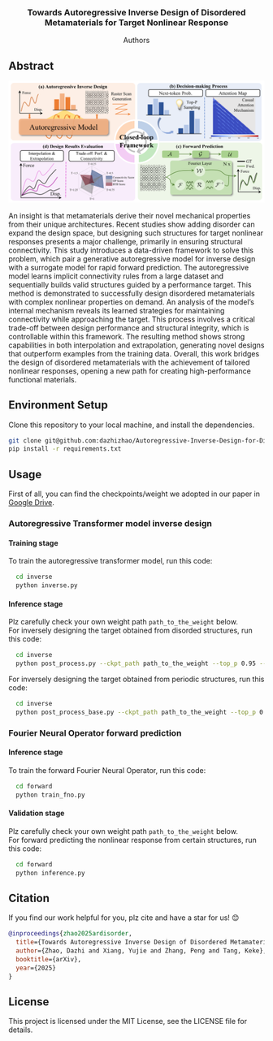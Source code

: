 <!-- Improved compatibility of back to top link: See: https://github.com/othneildrew/Best-README-Template/pull/73 -->
<a id="readme-top"></a>
<!--
*** Thanks for checking out the Best-README-Template. If you have a suggestion
*** that would make this better, please fork the repo and create a pull request
*** or simply open an issue with the tag "enhancement".
*** Don't forget to give the project a star!
*** Thanks again! Now go create something AMAZING! :D
-->



<!-- PROJECT SHIELDS -->
<!--
*** I'm using markdown "reference style" links for readability.
*** Reference links are enclosed in brackets [ ] instead of parentheses ( ).
*** See the bottom of this document for the declaration of the reference variables
*** for contributors-url, forks-url, etc. This is an optional, concise syntax you may use.
*** https://www.markdownguide.org/basic-syntax/#reference-style-links
-->

<!-- PROJECT LOGO -->
<br />
<div align="center">

  <h3 align="center">Towards Autoregressive Inverse Design of Disordered Metamaterials for Target Nonlinear Response</h3>

  <p align="center">
    Authors
  </p>
</div>


<!-- ABOUT THE PROJECT -->
## Abstract

![Product Name Screen Shot][product-screenshot]

An insight is that metamaterials derive their novel mechanical properties from their unique architectures. Recent studies show adding disorder can expand the design space, but designing such structures for target nonlinear responses presents a major challenge, primarily in ensuring structural connectivity. This study introduces a data-driven framework to solve this problem, which pair a generative autoregressive model for inverse design with a surrogate model for rapid forward prediction. The autoregressive model learns implicit connectivity rules from a large dataset and sequentially builds valid structures guided by a performance target. This method is demonstrated to successfully design disordered metamaterials with complex nonlinear properties on demand. An analysis of the model’s internal mechanism reveals its learned strategies for maintaining connectivity while approaching the target. This process involves a critical trade-off between design performance and structural integrity, which is controllable within this framework. The resulting method shows strong capabilities in both interpolation and extrapolation, generating novel designs that outperform examples from the training data. Overall, this work bridges the design of disordered metamaterials with the achievement of tailored nonlinear responses, opening a new path for creating high-performance functional materials.



<!-- GETTING STARTED -->
## Environment Setup

Clone this repository to your local machine, and install the dependencies.
  ```sh
  git clone git@github.com:dazhizhao/Autoregressive-Inverse-Design-for-Disordered-Metamaterials.git 
  pip install -r requirements.txt
  ```

## Usage
First of all, you can find the checkpoints/weight we adopted in our paper in [Google Drive](https://drive.google.com/file/d/1Y51FmLvJPXxGFEZudxF8U85QQQTxxpRG/view?usp=drive_link).
### Autoregressive Transformer model inverse design
#### Training stage
To train the autoregressive transformer model, run this code:
```sh
  cd inverse
  python inverse.py
  ```
#### Inference stage
Plz carefully check your own weight path `path_to_the_weight` below. </br>
For inversely designing the target obtained from disorded structures, run this code:
```sh
  cd inverse
  python post_process.py --ckpt_path path_to_the_weight --top_p 0.95 --temperature 1.0
  ```
For inversely designing the target obtained from periodic structures, run this code: 
```sh
  cd inverse
  python post_process_base.py --ckpt_path path_to_the_weight --top_p 0.95 --temperature 1.0
  ```
### Fourier Neural Operator forward prediction
#### Inference stage
To train the forward Fourier Neural Operator, run this code:
```sh
  cd forward
  python train_fno.py
  ```
#### Validation stage
Plz carefully check your own weight path `path_to_the_weight` below. </br>
For forward predicting the nonlinear response from certain structures, run this code:
```sh
  cd forward
  python inference.py
  ```
## Citation
If you find our work helpful for you, plz cite and have a star for us! :blush:
```bibtex
@inproceedings{zhao2025ardisorder,
  title={Towards Autoregressive Inverse Design of Disordered Metamaterials for Target Nonlinear Response},
  author={Zhao, Dazhi and Xiang, Yujie and Zhang, Peng and Tang, Keke},
  booktitle={arXiv},
  year={2025}
}
```

## License
This project is licensed under the MIT License, see the LICENSE file for details.

<!-- MARKDOWN LINKS & IMAGES -->
<!-- https://www.markdownguide.org/basic-syntax/#reference-style-links -->
[contributors-shield]: https://img.shields.io/github/contributors/othneildrew/Best-README-Template.svg?style=for-the-badge
[contributors-url]: https://github.com/othneildrew/Best-README-Template/graphs/contributors
[forks-shield]: https://img.shields.io/github/forks/othneildrew/Best-README-Template.svg?style=for-the-badge
[forks-url]: https://github.com/othneildrew/Best-README-Template/network/members
[stars-shield]: https://img.shields.io/github/stars/othneildrew/Best-README-Template.svg?style=for-the-badge
[stars-url]: https://github.com/othneildrew/Best-README-Template/stargazers
[issues-shield]: https://img.shields.io/github/issues/othneildrew/Best-README-Template.svg?style=for-the-badge
[issues-url]: https://github.com/othneildrew/Best-README-Template/issues
[license-shield]: https://img.shields.io/github/license/othneildrew/Best-README-Template.svg?style=for-the-badge
[license-url]: https://github.com/othneildrew/Best-README-Template/blob/master/LICENSE.txt
[linkedin-shield]: https://img.shields.io/badge/-LinkedIn-black.svg?style=for-the-badge&logo=linkedin&colorB=555
[linkedin-url]: https://linkedin.com/in/othneildrew
[product-screenshot]: images/fig1_v2.png
[ar]: images/ar.png
[fno]: images/fno.png
[Next.js]: https://img.shields.io/badge/next.js-000000?style=for-the-badge&logo=nextdotjs&logoColor=white
[Next-url]: https://nextjs.org/
[React.js]: https://img.shields.io/badge/React-20232A?style=for-the-badge&logo=react&logoColor=61DAFB
[React-url]: https://reactjs.org/
[Vue.js]: https://img.shields.io/badge/Vue.js-35495E?style=for-the-badge&logo=vuedotjs&logoColor=4FC08D
[Vue-url]: https://vuejs.org/
[Angular.io]: https://img.shields.io/badge/Angular-DD0031?style=for-the-badge&logo=angular&logoColor=white
[Angular-url]: https://angular.io/
[Svelte.dev]: https://img.shields.io/badge/Svelte-4A4A55?style=for-the-badge&logo=svelte&logoColor=FF3E00
[Svelte-url]: https://svelte.dev/
[Laravel.com]: https://img.shields.io/badge/Laravel-FF2D20?style=for-the-badge&logo=laravel&logoColor=white
[Laravel-url]: https://laravel.com
[Bootstrap.com]: https://img.shields.io/badge/Bootstrap-563D7C?style=for-the-badge&logo=bootstrap&logoColor=white
[Bootstrap-url]: https://getbootstrap.com
[JQuery.com]: https://img.shields.io/badge/jQuery-0769AD?style=for-the-badge&logo=jquery&logoColor=white
[JQuery-url]: https://jquery.com 
